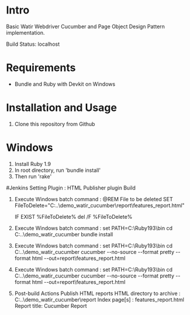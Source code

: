 # Intro

Basic Watir Webdriver Cucumber and Page Object Design Pattern implementation.

Build Status: localhost

# Requirements

* Bundle and Ruby with Devkit on Windows

# Installation and Usage

1. Clone this repository from Github


# Windows

1. Install Ruby 1.9
2. In root directory, run 'bundle install'
3. Then run 'rake'

#Jenkins Setting
Plugin :
    HTML Publisher plugin
Build
1. Execute Windows batch command :
    @REM File to be deleted
    SET FileToDelete="C:\..\demo_watir_cucumber\report\features_report.html"


    IF EXIST %FileToDelete% del /F %FileToDelete%

2. Execute Windows batch command :
    set PATH=C:\Ruby193\bin
    cd C:\..\demo_watir_cucumber
    bundle install

3. Execute Windows batch command :
     set PATH=C:\Ruby193\bin
     cd C:\..\demo_watir_cucumber
     cucumber --no-source --format pretty --format html --out=report\features_report.html

4.  Execute Windows batch command :
    set PATH=C:\Ruby193\bin
    cd C:\..\demo_watir_cucumber
    cucumber --no-source --format pretty --format html --out=report\features_report.html

5. Post-build Actions
    Publish HTML reports
    HTML directory to archive : C:\..\demo_watir_cucumber\report
    Index page[s] : features_report.html
    Report title: Cucumber Report
